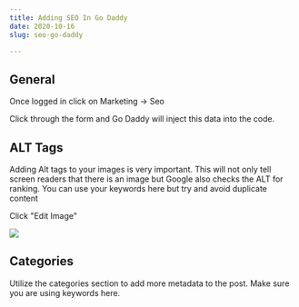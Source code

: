 ```yaml
---
title: Adding SEO In Go Daddy
date: 2020-10-16
slug: seo-go-daddy

---
```

## General

Once logged in click on Marketing -> Seo

Click through the form and Go Daddy will inject this data into the code.

## ALT Tags

Adding Alt tags to your images is very important. This will not only tell screen readers that there is an image but Google also checks the ALT for ranking. You can use your keywords here but try and avoid duplicate content

Click "Edit Image"

![](/screen-shot-2020-10-16-at-4-35-03-pm.png)

## Categories

Utilize the categories section to add more metadata to the post. Make sure you are using keywords here. 